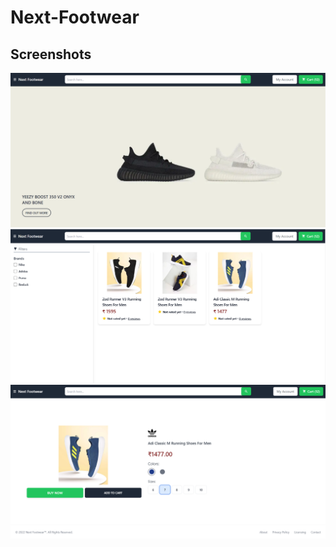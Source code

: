 # Next-Footwear

## Screenshots

![App Screenshot](screenshots/homepage.png)
![App Screenshot2](screenshots/page2.png)
![App Screenshot3](screenshots/page3.png)
